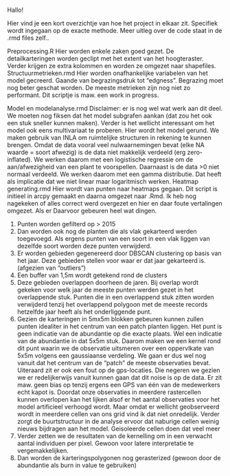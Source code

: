 Hallo!

Hier vind je een kort overzichtje van hoe het project in elkaar zit. Specifiek wordt ingegaan op de exacte methode. Meer uitleg over de code staat in de .rmd files zelf..
 
Preprocessing.R
Hier worden enkele zaken goed gezet. De detailkarteringen worden geclipt met het extent van het hoogteraster. Verder krijgen ze extra kolommen en worden ze omgezet naar shapefiles. 
Structuurmetrieken.rmd
Hier worden onafhankelijke variabelen van het model gecreerd. Gaande van begrazingsdruk tot “edgness”. Begrazing moet nog beter geschat worden. De meeste metrieken zijn nog niet zo performant. Dit scriptje is maw. een work in progress.

Model en modelanalyse.rmd
Disclaimer: er is nog wel wat werk aan dit deel. We moeten nog fiksen dat het model subgrafen aankan (dat zou het ook een stuk sneller kunnen maken). Verder is het wellicht interessant om het model ook eens multivariaat te proberen. 
Hier wordt het model gerund. We maken gebruik van INLA om ruimtelijke structuren in rekening te kunnen brengen. Omdat de data vooral veel nulwaarnemingen bevat (elke NA waarde = soort afwezig) is de data niet makkelijk verdeeld (erg zero-inflated). We werken daarom met een logistische regressie om de aan/afwezigheid van een plant te voorspellen. Daarnaast is de data >0 niet normaal verdeeld. We werken daarom met een gamma distributie.  Dat heeft als implicatie dat we niet linear maar logaritmisch werken. 
Heatmap generating.rmd
Hier wordt van punten naar heatmaps gegaan. Dit script is initieel in arcpy gemaakt en daarna omgezet naar .Rmd. Ik heb nog nagekeken of alles correct werd overgezet en hier en daar foute vertalingen omgezet. Als er Daarvoor gebeuren heel wat dingen.
1.	Punten worden gefilterd op > 2015
2.	Dan worden ook nog de planten die als vlak gekarteerd werden toegevoegd. Als ergens punten van een soort in een vlak liggen van dezelfde soort worden deze punten verwijderd.
3.	Er worden gebieden gegenereerd door DBSCAN clustering op basis van het jaar. Deze gebieden stellen voor waar er dat jaar gekarteerd is. (afgezien van “outliers”)
4.	Een buffer van 1,5m wordt getekend rond de clusters
5.	Deze gebieden overlappen doorheen de jaren. Bij overlap wordt gekeken voor welk jaar de meeste punten werden gezet in het overlappende stuk. Punten die in een overlappend stuk zitten worden verwijderd tenzij het overlappend polygoon met de meeste records hetzelfde jaar heeft als het onderliggende punt.
6.	Gezien de karteringen in 5mx5m blokken gebeuren kunnen zullen punten idealiter in het centrum van een patch planten liggen. Het punt is geen indicatie van de abundantie op die exacte plaats. Wel een indicatie van de abundantie in dat 5x5m stuk. Daarom maken we een kernel rond dit punt waarin we de observatie uitsmeren over een oppervlkate van 5x5m volgens een gaussiaanse verdeling. We gaan er dus wel nog vanuit dat het centrum van de “patch” de meeste observaties bevat. Uiteraard zit er ook een fout op de gps-locaties. Die negeren we gezien we er redelijkerwijs vanuit kunnen gaan dat dit noise is op de data. Er zit maw. geen bias op tenzij ergens een GPS van één van de medewerkers echt kapot is. 
Doordat onze observaties in meerdere rastercellen kunnen overlopen kan het lijken alsof er het aantal observaties voor het model artificieel verhoogd wordt. Maar omdat er wellicht geobserveerd wordt in meerdere cellen van ons grid vind ik dat niet onredelijk. Verder zorgt de buurtstructuur in de analyse ervoor dat naburige cellen weinig nieuws bijdragen aan het model. Geisoleerde cellen doen dat veel meer
7.	Verder zetten we de resultaten van de kernelling om in een verwacht aantal individuen per pixel. Gewoon voor latere interpretatie te vergemakkelijken.
8.	Dan worden de karteringspolygonen nog gerasterized (gewoon door de abundantie als burn in value te gebruiken)
